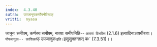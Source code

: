 ```yaml
---
index:  4.3.40
sutra:  उपजानूपकर्णोपनीवेष्ठक्
vritti:  nyasa
---
```


जानुनः समीपम्, कर्णस्य समीपम्, नाव्याः समीपमिति-- `अव्ययं विभक्ति` (2.1.6) इत्यादिनाऽव्ययीबावः। `पौपजानुकः-- काशिका`फ् उपजानुकः` इति। `इसुसुक्तन्तात् कः` (7.3.51)।।

